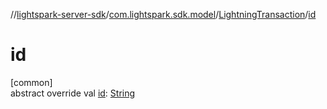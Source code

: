 //[lightspark-server-sdk](../../../index.md)/[com.lightspark.sdk.model](../index.md)/[LightningTransaction](index.md)/[id](id.md)

# id

[common]\
abstract override val [id](id.md): [String](https://kotlinlang.org/api/latest/jvm/stdlib/kotlin/-string/index.html)
